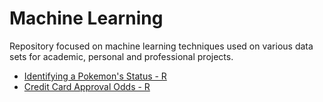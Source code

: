 # Machine Learning
Repository focused on machine learning techniques used on various data sets for academic, personal and professional projects.

- [Identifying a Pokemon's Status - R](https://github.com/jasonmchlee/machine-learning/tree/master/Classifying%20Pokemon%20Status)
- [Credit Card Approval Odds  - R](https://github.com/jasonmchlee/machine-learning/tree/master/German%20Credit%20Card%20Approval)
